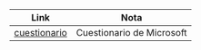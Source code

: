 | Link | Nota |
| ---- | ---- |
| [cuestionario](https://query.prod.cms.rt.microsoft.com/cms/api/am/binary/RWSRk3) | Cuestionario de Microsoft |
